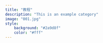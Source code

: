 ```yaml
---
title: "教程"
description: "This is an example category"
image: "001.jpg"
style:
    background: "#2a9d8f"
    color: "#fff"
---
```

